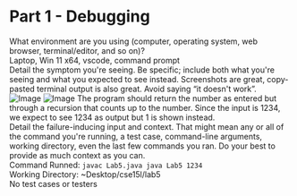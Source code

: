# Part 1 - Debugging <br/>
What environment are you using (computer, operating system, web browser, terminal/editor, and so on)? <br/>
Laptop, Win 11 x64, vscode, command prompt <br/>
Detail the symptom you're seeing. Be specific; include both what you're seeing and what you expected to see instead. Screenshots are great, copy-pasted terminal output is also great. Avoid saying “it doesn't work”.<br/>
![Image](lab5_1)
![Image](lab5_2)
The program should return the number as entered but through a recursion that counts up to the number. Since the input is 1234, we expect to see 1234 as output but 1 is shown instead. <br/>
Detail the failure-inducing input and context. That might mean any or all of the command you're running, a test case, command-line arguments, working directory, even the last few commands you ran. Do your best to provide as much context as you can.<br/>
Command Runned: ```javac Lab5.java java Lab5 1234``` <br/>
Working Directory: ~Desktop/cse15l/lab5 <br/>
No test cases or testers <br/>
